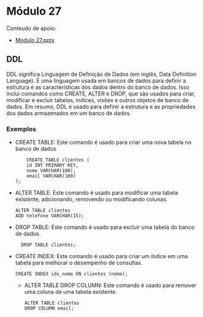 # Módulo 27

Conteudo de apoio:
- [Modulo 27.pptx](https://github.com/michelecodes/backend-modulo-27/files/14212619/Modulo.27.pptx)

## DDL 


DDL significa Linguagem de Definição de Dados (em inglês, Data Definition Language). É uma linguagem usada em bancos de dados para definir a estrutura e as características dos dados dentro do banco de dados. Isso inclui comandos como CREATE, ALTER e DROP, que são usados para criar, modificar e excluir tabelas, índices, visões e outros objetos de banco de dados. Em resumo, DDL é usado para definir a estrutura e as propriedades dos dados armazenados em um banco de dados.

### Exemplos
- CREATE TABLE: Este comando é usado para criar uma nova tabela no banco de dados
  
          CREATE TABLE clientes (
          id INT PRIMARY KEY,
          nome VARCHAR(100),
          email VARCHAR(100)
      );
- ALTER TABLE: Este comando é usado para modificar uma tabela existente, adicionando, removendo ou modificando colunas.

      ALTER TABLE clientes
      ADD telefone VARCHAR(15);
- DROP TABLE: Este comando é usado para excluir uma tabela do banco de dados. 

        DROP TABLE clientes;
- CREATE INDEX: Este comando é usado para criar um índice em uma tabela para melhorar o desempenho de consultas.

      CREATE INDEX idx_nome ON clientes (nome);
  - ALTER TABLE DROP COLUMN: Este comando é usado para remover uma coluna de uma tabela existente.

        ALTER TABLE clientes
        DROP COLUMN email;

